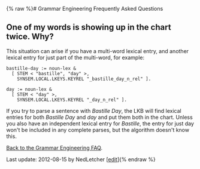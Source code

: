 {% raw %}# Grammar Engineering Frequently Asked Questions

## One of my words is showing up in the chart twice. Why?

This situation can arise if you have a multi-word lexical entry, and
another lexical entry for just part of the multi-word, for example:

    bastille-day := noun-lex &
      [ STEM < "bastille", "day" >,
        SYNSEM.LOCAL.LKEYS.KEYREL "_bastille_day_n_rel" ].
    
    day := noun-lex &
      [ STEM < "day" >,
        SYNSEM.LOCAL.LKEYS.KEYREL "_day_n_rel" ].

If you try to parse a sentence with *Bastille Day*, the LKB will find
lexical entries for both *Bastille Day* and *day* and put them both in
the chart. Unless you also have an independent lexical entry for
*Bastille*, the entry for just day won't be included in any complete
parses, but the algorithm doesn't know this.

[Back to the Grammar Engineering FAQ](/GrammarEngineeringFaq).

Last update: 2012-08-15 by NedLetcher [[edit](https://github.com/delph-in/docs/wiki/GeFaqChartTwice/_edit)]{% endraw %}